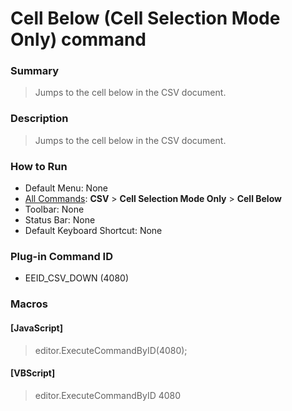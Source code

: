 # Cell Below (Cell Selection Mode Only) command

### Summary

> Jumps to the cell below in the CSV document.

### Description

> Jumps to the cell below in the CSV document.

### How to Run

- Default Menu: None
- [All Commands](../tools/all_commands): **CSV** \> **Cell Selection Mode Only** \> **Cell Below**
- Toolbar: None
- Status Bar: None
- Default Keyboard Shortcut: None

### Plug-in Command ID

- EEID\_CSV\_DOWN (4080)

### Macros

#### \[JavaScript\]

> editor.ExecuteCommandByID(4080);

#### \[VBScript\]

> editor.ExecuteCommandByID 4080
